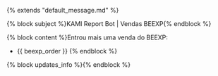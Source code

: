 {% extends "default_message.md" %}

{% block subject %}KAMI Report Bot | Vendas BEEXP{% endblock %}

{% block content %}Entrou mais uma venda do BEEXP:
- {{ beexp_order }}
{% endblock %}

{% block updates_info %}{% endblock %}